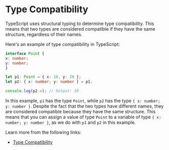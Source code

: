 # Type Compatibility

TypeScript uses structural typing to determine type compatibility. This means that two types are considered compatible if they have the same structure, regardless of their names.

Here's an example of type compatibility in TypeScript:

```typescript
interface Point {
x: number;
y: number;
}

let p1: Point = { x: 10, y: 20 };
let p2: { x: number; y: number } = p1;

console.log(p2.x); // Output: 10
```

In this example, `p1` has the type `Point`, while `p2` has the type `{ x: number; y: number }`. Despite the fact that the two types have different names, they are considered compatible because they have the same structure. This means that you can assign a value of type `Point` to a variable of type `{ x: number; y: number }`, as we do with `p1` and `p2` in this example.

Learn more from the following links:

- [Type Compatibility](https://www.typescriptlang.org/docs/handbook/type-compatibility.html)